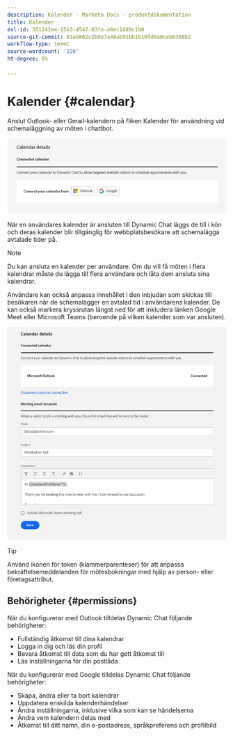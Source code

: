 ```yaml
---
description: Kalender - Marketo Docs - produktdokumentation
title: Kalender
exl-id: 351241e4-15b3-4547-83fe-a8ec1d89c1b0
source-git-commit: 81e9862c2b0e7a48ab91bb1b10fd0a0ceb6308b2
workflow-type: tm+mt
source-wordcount: '228'
ht-degree: 0%

---
```


# Kalender {#calendar}

Anslut Outlook- eller Gmail-kalendern på fliken Kalender för användning vid schemaläggning av möten i chattbot.

![](assets/calendar-1.png)

När en användares kalender är ansluten till Dynamic Chat läggs de till i kön och deras kalender blir tillgänglig för webbplatsbesökare att schemalägga avtalade tider på.

>[!NOTE]
>
>Du kan ansluta en kalender per användare. Om du vill få möten i flera kalendrar måste du lägga till flera användare och låta dem ansluta sina kalendrar.

Användare kan också anpassa innehållet i den inbjudan som skickas till besökaren när de schemalägger en avtalad tid i användarens kalender. De kan också markera kryssrutan längst ned för att inkludera länken Google Meet eller Microsoft Teams (beroende på vilken kalender som var ansluten).

![](assets/calendar-2.png)

>[!TIP]
>
>Använd ikonen för token (klammerparenteser) för att anpassa bekräftelsemeddelanden för mötesbokningar med hjälp av person- eller företagsattribut.

## Behörigheter {#permissions}

När du konfigurerar med Outlook tilldelas Dynamic Chat följande behörigheter:

* Fullständig åtkomst till dina kalendrar
* Logga in dig och läs din profil
* Bevara åtkomst till data som du har gett åtkomst till
* Läs inställningarna för din postlåda

När du konfigurerar med Google tilldelas Dynamic Chat följande behörigheter:

* Skapa, ändra eller ta bort kalendrar
* Uppdatera enskilda kalenderhändelser
* Ändra inställningarna, inklusive vilka som kan se händelserna
* Ändra vem kalendern delas med
* Åtkomst till ditt namn, din e-postadress, språkpreferens och profilbild
